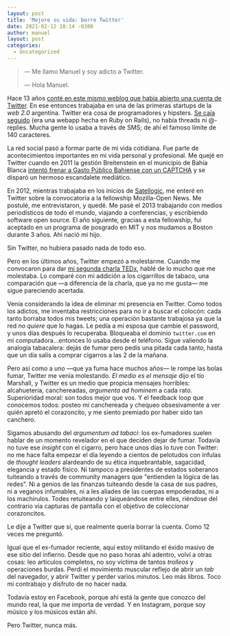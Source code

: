 ```yaml
---
layout: post
title: 'Mejore su vida: borre Twitter'
date: 2021-02-12 18:14 -0300
author: manuel
layout: post
categories:
  - Uncategorized
---
```



> — Me llamo Manuel y soy adicto a Twitter.
>
> — Hola Manuel.

Hace 13 años [conté en este mismo weblog que había abierto una cuenta de Twitter](http://blog.jazzido.com/2007/11/30/resistance-is-futile/). En ese entonces trabajaba en una de las primeras startups de la _web 2.0_ argentina. Twitter era cosa de programadores y hipsters. [Se caía seguido](https://www.theatlantic.com/technology/archive/2015/01/the-story-behind-twitters-fail-whale/384313/) (era una webapp hecha en Ruby on Rails), no había threads ni @-replies. Mucha gente lo usaba a través de SMS; de ahí el famoso límite de 140 caracteres.

La red social pasó a formar parte de mi vida cotidiana. Fue parte de acontecimientos importantes en mi vida personal y profesional. Me quejé en Twitter cuando en 2011 la gestión Breitenstein en el municipio de Bahía Blanca [intentó frenar a Gasto Público Bahiense con un CAPTCHA](http://blog.jazzido.com/2011/07/05/algunas-notas-sobre-el-captcha-gate/) y se disparó un hermoso escandalete mediático.

En 2012, mientras trabajaba en los inicios de [Satellogic](https://satellogic.com), me enteré en Twitter sobre la convocatoria a la fellowship Mozilla-Open News. Me postulé, me entrevistaron, y quedé. Me pasé el 2013 trabajando con medios periodísticos de todo el mundo, viajando a conferencias, y escribiendo software open source. El año siguiente, gracias a esta fellowship, fui aceptado en un programa de posgrado en MIT y nos mudamos a Boston durante 3 años. Ahí nació mi hijo.

Sin Twitter, no hubiera pasado nada de todo eso.

Pero en los últimos años, Twitter empezó a molestarme. Cuando me convocaron para dar [mi segunda charla TEDx](https://www.youtube.com/watch?v=ik0f6KcMZew), hablé de lo mucho que me molestaba. Lo comparé con mi addición a los cigarrillos de tabaco, una comparación que —a diferencia de la charla, que ya no me gusta— me sigue pareciendo acertada.

Venía considerando la idea de eliminar mi presencia en Twitter. Como todos los adictos, me inventaba restricciones para no ir a buscar el colocón: cada tanto borraba todos mis tweets; una operación bastante trabajosa ya que la red _no quiere_ que lo hagas. Le pedía a mi esposa que cambie el password, y unos días después lo recuperaba. Bloqueaba el dominio `twitter.com` en mi computadora...entonces lo usaba desde el teléfono. Sigue valiendo la analogía tabacalera: dejás de fumar pero pedís una pitada cada tanto, hasta que un día salís a comprar cigarros a las 2 de la mañana.

Pero así como a uno —que ya fuma hace muchos años— le rompe las bolas fumar, Twitter me venía molestando. _El medio es el mensaje_ dijo el tío Marshall, y Twitter es un medio que propicia mensajes horribles: alcahuetería, canchereadas, _argumenta ad hominem_ a cada rato. Superioridad moral: son todos mejor que vos. Y el feedback loop que conocemos todos: posteo mi canchereada y chequeo obsesivamente a ver quién apretó el corazoncito, y me siento premiado por haber sido tan canchero.

Sigamos abusando del _argumentum ad tabaci_: los ex-fumadores suelen hablar de un momento revelador en el que deciden dejar de fumar. Todavía no tuve ese  _insight_ con el cigarro, pero hace unos días lo tuve con Twitter: no me hace falta empezar el día leyendo a cientos de pelotudos con ínfulas de _thought leaders_ alardeando de su ética inquebrantable, sagacidad, elegancia y estado físico. Ni tampoco a presidentes de estados soberanos tuiteando a través de community managers que "entienden la lógica de las redes". Ni a genios de las finanzas tuiteando desde la casa de sus padres, ni a veganos infumables, ni a les aliades de las cuerpas empoderadas, ni a los machirulos. Todes retuiteando y laiqueándose entre elles, riéndose del contrario via capturas de pantalla con el objetivo de coleccionar corazoncitos.

Le dije a Twitter que sí, que realmente quería borrar la cuenta. Como 12 veces me preguntó.

Igual que el ex-fumador reciente, aquí estoy militando el éxido masivo de ese sitio del infierno. Desde que no paso horas ahí adentro, volví a otras cosas: leo artículos completos,
no soy víctima de tantos _trolleos_ y operaciones burdas. Perdí el movimiento muscular reflejo de abrir un _tab_ del navegador, y abrir Twitter y perder varios minutos. Leo más libros. Toco mi contrabajo y disfruto de no hacer nada.

Todavía estoy en Facebook, porque ahí está la gente que conozco del mundo real, la que me importa de verdad. Y en Instagram, porque soy músico y los músicos están ahí.

Pero Twitter, nunca más.




